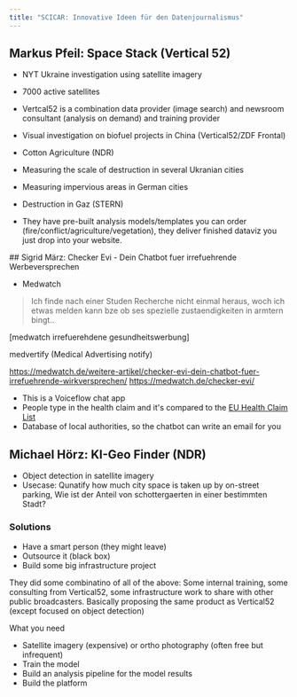 ```yaml
---
title: "SCICAR: Innovative Ideen für den Datenjournalismus"
---
```


## Markus Pfeil: Space Stack (Vertical 52)

- NYT Ukraine investigation using satellite imagery
- 7000 active satellites
- Vertcal52 is a combination data provider (image search) and newsroom consultant (analysis on demand) and training provider

- Visual investigation on biofuel projects in China (Vertical52/ZDF Frontal)
- Cotton Agriculture (NDR)
- Measuring the scale of destruction in several Ukranian cities
- Measuring impervious areas in German cities
- Destruction in Gaz (STERN)

- They have pre-built analysis models/templates you can order (fire/conflict/agriculture/vegetation), they deliver finished dataviz you just drop into your website.

## Sigrid März: Checker Evi - Dein Chatbot fuer irrefuehrende Werbeversprechen

- Medwatch

> Ich finde nach einer Studen Recherche nicht einmal heraus, woch ich etwas melden kann bze ob ses spezielle zustaendigkeiten in armtern bingt..

[medwatch irrefuerehdene gesundheitswerbung]

medvertify (Medical Advertising notify)

https://medwatch.de/weitere-artikel/checker-evi-dein-chatbot-fuer-irrefuehrende-wirkversprechen/
https://medwatch.de/checker-evi/

- This is a Voiceflow chat app
- People type in the health claim and it's compared to the [EU Health Claim List](https://food.ec.europa.eu/safety/labelling-and-nutrition/nutrition-and-health-claims/eu-register-health-claims_en)
- Database of local authorities, so the chatbot can write an email for you

## Michael Hörz: KI-Geo Finder (NDR)

- Object detection in satellite imagery
- Usecase: Qunatify how much city space is taken up by on-street parking, Wie ist der Anteil von schottergaerten in einer bestimmten Stadt?

### Solutions

- Have a smart person (they might leave)
- Outsource it (black box)
- Build some big infrastructure project

They did some combinatino of all of the above: Some internal training, some consulting from Vertical52, some infrastructure work to share with other public broadcasters. Basically proposing the same product as Vertical52 (except focused on object detection)

What you need

- Satellite imagery (expensive) or ortho photography (often free but infrequent)
- Train the model
- Build an analysis pipeline for the model results
- Build the platform

